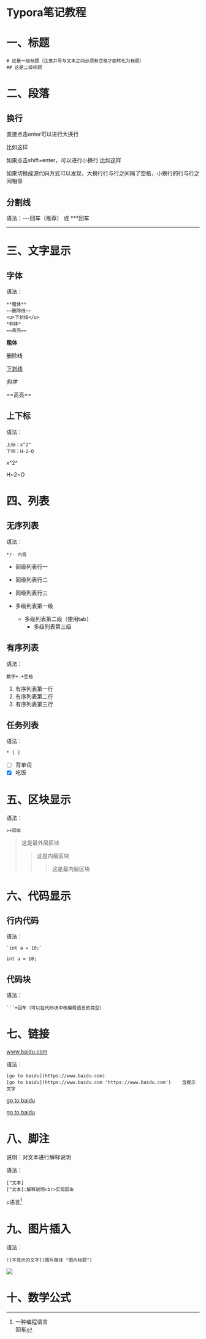 # Typora笔记教程

# 一、标题

```
# 这是一级标题（注意井号与文本之间必须有空格才能转化为标题）
## 这是二级标题
```

# 二、段落

## 换行

直接点击enter可以进行大换行

比如这样

如果点击shift+enter，可以进行小换行
比如这样

如果切换成源代码方式可以发现，大换行行与行之间隔了空格，小换行的行与行之间相邻

## 分割线

语法：---回车（推荐） 或 ***回车

---

# 三、文字显示

## 字体

语法：

```
**粗体**
~~删除线~~
<u>下划线</u>
*斜体*
==高亮==
```

**粗体**

~~删除线~~

<u>下划线</u>

*斜体*

==高亮==

## 上下标

语法：

```
上标：x^2^
下标：H~2~O
```

x^2^

H~2~O

# 四、列表

## 无序列表

语法：

```
*/- 内容
```

* 同级列表行一
* 同级列表行二
* 同级列表行三



* 多级列表第一级
  * 多级列表第二级（使用tab）
    * 多级列表第三级

## 有序列表

语法：

```
数字+.+空格
```

1. 有序列表第一行
2. 有序列表第二行
3. 有序列表第三行

## 任务列表

语法：

```
* [ ]
```

* [ ] 背单词
* [x] 吃饭

# 五、区块显示

语法：

```
>+回车
```

>这是最外层区块
>
>> 这是内层区块
>>
>> > 这是最内层区块

# 六、代码显示

## 行内代码

语法：

```
`int a = 10;`
```

`int a = 10;`

## 代码块

语法：

```
```+回车（可以在代码块中改编程语言的类型）
```

# 七、链接

www.baidu.com

语法：

```
[go to baidu](https://www.baidu.com)
[go to baidu](https://www.baidu.com 'https://www.baidu.com')    含提示文字
```

[go to baidu](https://www.baidu.com)

[go to baidu](https://www.baidu.com 'https://www.baidu.com')

# 八、脚注

说明：对文本进行解释说明

语法：

```
[^文本]
[^文本]:解释说明<br>实现回车
```

c语言[^1]

[^1]:一种编程语言<br>回车

# 九、图片插入

语法：

```
![不显示的文字](图片路径 "图片标题")
```

![](images/building.jpg)

# 十、数学公式
